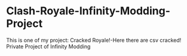 # Clash-Royale-Infinity-Modding-Project
This is one of my project: Cracked Royale!-Here there are csv cracked! Private Project of Infinity Modding
